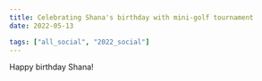 ```yaml
---
title: Celebrating Shana's birthday with mini-golf tournament
date: 2022-05-13

tags: ["all_social", "2022_social"]
---
```


Happy birthday Shana!

<!--more-->

